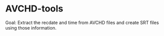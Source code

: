 # AVCHD-tools
Goal: Extract the recdate and time from AVCHD files and create SRT files using those information. 

